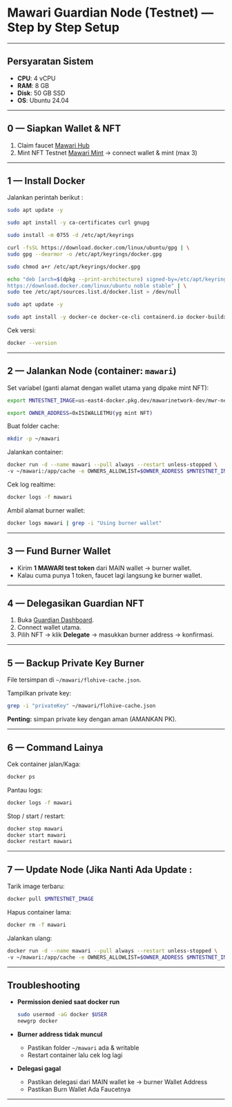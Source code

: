 # Mawari Guardian Node (Testnet) — Step by Step Setup
---

## Persyaratan Sistem

* **CPU**: 4 vCPU
* **RAM**: 8 GB
* **Disk**: 50 GB SSD
* **OS**: Ubuntu 24.04

---

## 0 — Siapkan Wallet & NFT

1. Claim faucet [Mawari Hub](https://hub.testnet.mawari.net/)
2. Mint NFT Testnet [Mawari Mint](https://testnet.mawari.net/mint) → connect wallet & mint (max 3)

---

## 1 — Install Docker

Jalankan perintah berikut :

```bash
sudo apt update -y
```

```bash
sudo apt install -y ca-certificates curl gnupg
```

```bash
sudo install -m 0755 -d /etc/apt/keyrings
```

```bash
curl -fsSL https://download.docker.com/linux/ubuntu/gpg | \
sudo gpg --dearmor -o /etc/apt/keyrings/docker.gpg
```

```bash
sudo chmod a+r /etc/apt/keyrings/docker.gpg
```

```bash
echo "deb [arch=$(dpkg --print-architecture) signed-by=/etc/apt/keyrings/docker.gpg] \
https://download.docker.com/linux/ubuntu noble stable" | \
sudo tee /etc/apt/sources.list.d/docker.list > /dev/null
```

```bash
sudo apt update -y
```

```bash
sudo apt install -y docker-ce docker-ce-cli containerd.io docker-buildx-plugin docker-compose-plugin
```

Cek versi:

```bash
docker --version
```

---

## 2 — Jalankan Node (container: `mawari`)

Set variabel (ganti alamat dengan wallet utama yang dipake mint NFT):

```bash
export MNTESTNET_IMAGE=us-east4-docker.pkg.dev/mawarinetwork-dev/mwr-net-d-car-uses4-public-docker-registry-e62e/mawari-node:latest
```

```bash
export OWNER_ADDRESS=0xISIWALLETMU(yg mint NFT)
```

Buat folder cache:

```bash
mkdir -p ~/mawari
```

Jalankan container:

```bash
docker run -d --name mawari --pull always --restart unless-stopped \
-v ~/mawari:/app/cache -e OWNERS_ALLOWLIST=$OWNER_ADDRESS $MNTESTNET_IMAGE
```

Cek log realtime:

```bash
docker logs -f mawari
```

Ambil alamat burner wallet:

```bash
docker logs mawari | grep -i "Using burner wallet"
```

---

## 3 — Fund Burner Wallet

* Kirim **1 MAWARI test token** dari MAIN wallet → burner wallet.
* Kalau cuma punya 1 token, faucet lagi langsung ke burner wallet.

---

## 4 — Delegasikan Guardian NFT

1. Buka [Guardian Dashboard](https://app.testnet.mawari.net/licenses).
2. Connect wallet utama.
3. Pilih NFT → klik **Delegate** → masukkan burner address → konfirmasi.

---

## 5 — Backup Private Key Burner

File tersimpan di `~/mawari/flohive-cache.json`.

Tampilkan private key:

```bash
grep -i "privateKey" ~/mawari/flohive-cache.json
```

**Penting:** simpan private key dengan aman (AMANKAN PK).

---

## 6 — Command Lainya

Cek container jalan/Kaga:

```bash
docker ps
```

Pantau logs:

```bash
docker logs -f mawari
```

Stop / start / restart:

```bash
docker stop mawari
docker start mawari
docker restart mawari
```

---

## 7 — Update Node (Jika Nanti Ada Update :

Tarik image terbaru:

```bash
docker pull $MNTESTNET_IMAGE
```

Hapus container lama:

```bash
docker rm -f mawari
```

Jalankan ulang:

```bash
docker run -d --name mawari --pull always --restart unless-stopped \
-v ~/mawari:/app/cache -e OWNERS_ALLOWLIST=$OWNER_ADDRESS $MNTESTNET_IMAGE
```

---

## Troubleshooting

* **Permission denied saat docker run**

  ```bash
  sudo usermod -aG docker $USER
  newgrp docker
  ```

* **Burner address tidak muncul**

  * Pastikan folder `~/mawari` ada & writable
  * Restart container lalu cek log lagi

* **Delegasi gagal**

  * Pastikan delegasi dari MAIN wallet ke → burner Wallet Address 
  * Pastikan Burn Wallet Ada Faucetnya

---
